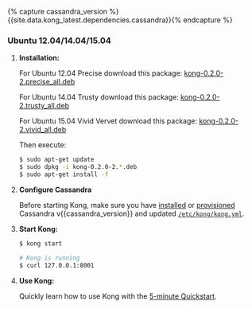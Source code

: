 {% capture cassandra_version %}{{site.data.kong_latest.dependencies.cassandra}}{% endcapture %}

### Ubuntu 12.04/14.04/15.04

1. **Installation:**

    For Ubuntu 12.04 Precise download this package: [kong-0.2.0-2.precise_all.deb](https://github.com/Mashape/kong/releases/download/0.2.0-2/kong-0.2.0-2.precise_all.deb)

    For Ubuntu 14.04 Trusty download this package: [kong-0.2.0-2.trusty_all.deb](https://github.com/Mashape/kong/releases/download/0.2.0-2/kong-0.2.0-2.trusty_all.deb)

    For Ubuntu 15.04 Vivid Vervet download this package: [kong-0.2.0-2.vivid_all.deb](https://github.com/Mashape/kong/releases/download/0.2.0-2/kong-0.2.0-2.vivid_all.deb)

    Then execute:

    ```bash
    $ sudo apt-get update
    $ sudo dpkg -i kong-0.2.0-2.*.deb
    $ sudo apt-get install -f
    ```

2. **Configure Cassandra**

    Before starting Kong, make sure you have [installed](http://www.apache.org/dyn/closer.cgi?path=/cassandra/{{cassandra_version}}/apache-cassandra-{{cassandra_version}}-bin.tar.gz) or [provisioned](http://kongdb.org) Cassandra v{{cassandra_version}} and updated [`/etc/kong/kong.yml`](/docs/{{site.data.kong_latest.version}}/configuration/#databases_available.*).

3. **Start Kong:**

    ```bash
    $ kong start

    # Kong is running
    $ curl 127.0.0.1:8001
    ```

4. **Use Kong:**

    Quickly learn how to use Kong with the [5-minute Quickstart](/docs/{{site.data.kong_latest.version}}/getting-started/quickstart).

